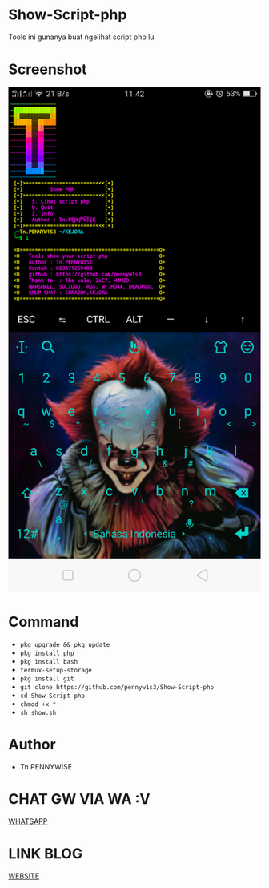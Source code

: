 # Show-Script-php
Tools ini gunanya buat ngelihat script php lu
# Screenshot
![1](https://github.com/pennyw1s3/Show-Script-php/blob/master/show.png)
# Command
* `pkg upgrade && pkg update`
* `pkg install php`
* `pkg install bash`
* `termux-setup-storage`
* `pkg install git`
* `git clone https://github.com/pennyw1s3/Show-Script-php`
* `cd Show-Script-php`
* `chmod +x *`
* `sh show.sh`
# Author
* Tn.PENNYWISE
# CHAT GW VIA WA :V
[WHATSAPP](https://api.whatsapp.com/send?phone=6283871259489&text=Assalamu'alaikum%20Akhii%20:v)
# LINK BLOG
[WEBSITE](https://mukalukayaintegral.blogspot.com/?m=1)
